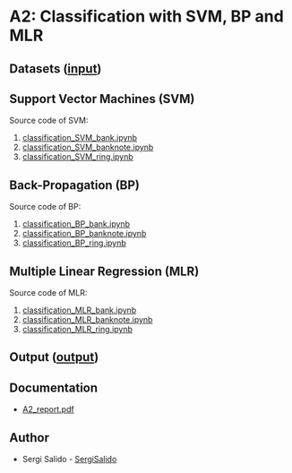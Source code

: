 # A2: Classification with SVM, BP and MLR

## Datasets ([input](../../tree/main/input))

## Support Vector Machines (SVM)
Source code of SVM:
1. [classification_SVM_bank.ipynb](../main/classification_SVM_bank.ipynb)
2. [classification_SVM_banknote.ipynb](../main/classification_SVM_banknote.ipynb)
3. [classification_SVM_ring.ipynb](../main/classification_SVM_ring.ipynb)

## Back-Propagation (BP)
Source code of BP:
1. [classification_BP_bank.ipynb](../main/classification_BP_bank.ipynb)
2. [classification_BP_banknote.ipynb](../main/classification_BP_banknote.ipynb)
3. [classification_BP_ring.ipynb](../main/classification_BP_ring.ipynb)

## Multiple Linear Regression (MLR)
Source code of MLR:
1. [classification_MLR_bank.ipynb](../main/classification_MLR_bank.ipynb)
2. [classification_MLR_banknote.ipynb](../main/classification_MLR_banknote.ipynb)
3. [classification_MLR_ring.ipynb](../main/classification_MLR_ring.ipynb)

## Output ([output](../../tree/main/output))

## Documentation
- [A2_report.pdf](../main/A2_report.pdf)

## Author
- Sergi Salido - [SergiSalido](https://github.com/SergiSalido)
